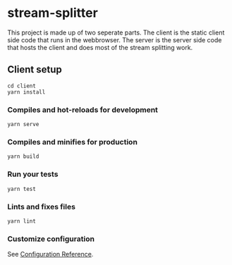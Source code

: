# stream-splitter
This project is made up of two seperate parts.  The client is the static client side code that
runs in the webbrowser.  The server is the server side code that hosts the client and does
most of the stream splitting work.


## Client setup
```
cd client
yarn install
```

### Compiles and hot-reloads for development
```
yarn serve
```

### Compiles and minifies for production
```
yarn build
```

### Run your tests
```
yarn test
```

### Lints and fixes files
```
yarn lint
```

### Customize configuration
See [Configuration Reference](https://cli.vuejs.org/config/).
